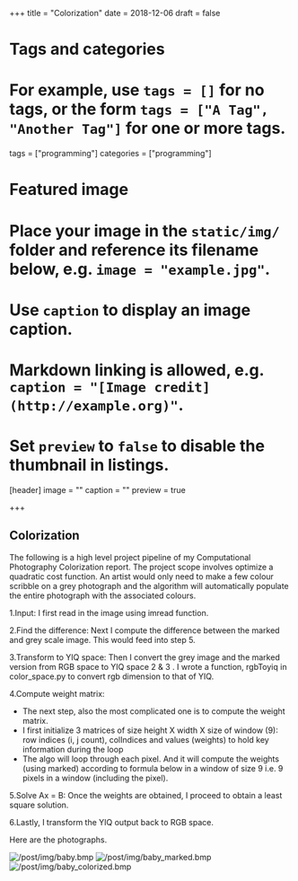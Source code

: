 +++
title = "Colorization"
date = 2018-12-06
draft = false

# Tags and categories
# For example, use `tags = []` for no tags, or the form `tags = ["A Tag", "Another Tag"]` for one or more tags.
tags = ["programming"]
categories = ["programming"]

# Featured image
# Place your image in the `static/img/` folder and reference its filename below, e.g. `image = "example.jpg"`.
# Use `caption` to display an image caption.
#   Markdown linking is allowed, e.g. `caption = "[Image credit](http://example.org)"`.
# Set `preview` to `false` to disable the thumbnail in listings.
[header]
image = ""
caption = ""
preview = true

+++

## Colorization

The following is a high level project pipeline of my Computational Photography Colorization report. The project scope involves optimize a quadratic cost function. An artist would only need to make a few colour scribble on a grey photograph and the algorithm will automatically populate the entire photograph with the associated colours.

1.Input: I first read in the image using imread function.

2.Find the difference: Next I compute the difference between the marked and grey scale image. This would feed into step 5.

3.Transform to YIQ space: Then I convert the grey image and the marked version from RGB space to YIQ space 2 & 3 . I wrote a function, rgbToyiq in color_space.py to convert rgb dimension to that of YIQ.

4.Compute weight matrix:

- The next step, also the most complicated one is to compute the weight matrix.
- I first initialize 3 matrices of size height X width X size of window (9): row indices (i, j count), colIndices and values (weights) to hold key information during the loop
- The algo will loop through each pixel. And it will compute the weights (using marked) according to formula below in a window of size 9 i.e. 9 pixels in a window (including the pixel).

5.Solve Ax = B: Once the weights are obtained, I proceed to obtain a least square solution.

6.Lastly, I transform the YIQ output back to RGB space.

Here are the photographs.

<img src="/post/img/baby.bmp" alt="/post/img/baby.bmp">
<img src="/post/img/baby_marked.bmp" alt="/post/img/baby_marked.bmp">
<img src="/post/img/baby_colorized.bmp" alt="/post/img/baby_colorized.bmp">







